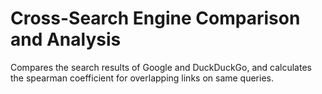 # Cross-Search Engine Comparison and Analysis
Compares the search results of Google and DuckDuckGo, and calculates the spearman coefficient for overlapping links on same queries.
